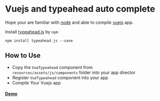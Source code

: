 # Vuejs and typeahead auto complete

Hope your are familiar with [node](http://nodejs.org) and able to compile [vuejs](http://vuejs.org) app.

Install [typeahead.js](https://github.com/twitter/typeahead.js) by `npm`

    npm install typeahead.js --save
    
## How to Use
- Copy the `VueTypeahead` component from `resources/assets/js/components` folder into your app director
- Register `VueTypeahead` component into your app
- Compile Your Vuejs app

#### [Demo](https://mrabbani.github.io/examples/vue_typeahead)




